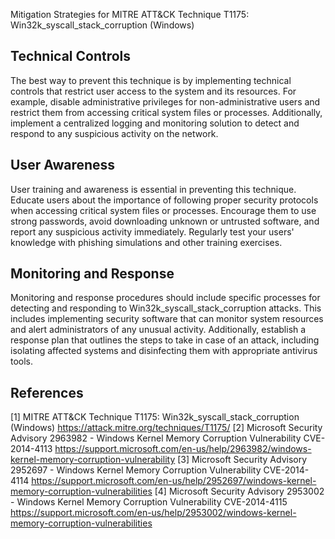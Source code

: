 Mitigation Strategies for MITRE ATT&CK Technique T1175: Win32k_syscall_stack_corruption (Windows)

## Technical Controls
The best way to prevent this technique is by implementing technical controls that restrict user access to the system and its resources. For example, disable administrative privileges for non-administrative users and restrict them from accessing critical system files or processes. Additionally, implement a centralized logging and monitoring solution to detect and respond to any suspicious activity on the network.

## User Awareness
User training and awareness is essential in preventing this technique. Educate users about the importance of following proper security protocols when accessing critical system files or processes. Encourage them to use strong passwords, avoid downloading unknown or untrusted software, and report any suspicious activity immediately. Regularly test your users' knowledge with phishing simulations and other training exercises.

## Monitoring and Response
Monitoring and response procedures should include specific processes for detecting and responding to Win32k_syscall_stack_corruption attacks. This includes implementing security software that can monitor system resources and alert administrators of any unusual activity. Additionally, establish a response plan that outlines the steps to take in case of an attack, including isolating affected systems and disinfecting them with appropriate antivirus tools.

## References
[1] MITRE ATT&CK Technique T1175: Win32k_syscall_stack_corruption (Windows)
https://attack.mitre.org/techniques/T1175/
[2] Microsoft Security Advisory 2963982 - Windows Kernel Memory Corruption Vulnerability CVE-2014-4113 https://support.microsoft.com/en-us/help/2963982/windows-kernel-memory-corruption-vulnerability
[3] Microsoft Security Advisory 2952697 - Windows Kernel Memory Corruption Vulnerability CVE-2014-4114 https://support.microsoft.com/en-us/help/2952697/windows-kernel-memory-corruption-vulnerabilities
[4] Microsoft Security Advisory 2953002 - Windows Kernel Memory Corruption Vulnerability CVE-2014-4115 https://support.microsoft.com/en-us/help/2953002/windows-kernel-memory-corruption-vulnerabilities